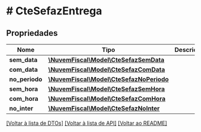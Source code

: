 # # CteSefazEntrega

## Propriedades

Nome | Tipo | Descrição | Comentários
------------ | ------------- | ------------- | -------------
**sem_data** | [**\NuvemFiscal\Model\CteSefazSemData**](CteSefazSemData.md) |  | [optional]
**com_data** | [**\NuvemFiscal\Model\CteSefazComData**](CteSefazComData.md) |  | [optional]
**no_periodo** | [**\NuvemFiscal\Model\CteSefazNoPeriodo**](CteSefazNoPeriodo.md) |  | [optional]
**sem_hora** | [**\NuvemFiscal\Model\CteSefazSemHora**](CteSefazSemHora.md) |  | [optional]
**com_hora** | [**\NuvemFiscal\Model\CteSefazComHora**](CteSefazComHora.md) |  | [optional]
**no_inter** | [**\NuvemFiscal\Model\CteSefazNoInter**](CteSefazNoInter.md) |  | [optional]

[[Voltar à lista de DTOs]](../../README.md#models) [[Voltar à lista de API]](../../README.md#endpoints) [[Voltar ao README]](../../README.md)
